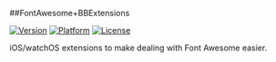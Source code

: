 ##FontAwesome+BBExtensions

[![Version](http://img.shields.io/cocoapods/v/FontAwesome-BBExtensions.svg)](http://cocoapods.org/?q=FontAwesome-BBExtensions)
[![Platform](http://img.shields.io/cocoapods/p/FontAwesome-BBExtensions.svg)]()
[![License](http://img.shields.io/cocoapods/l/FontAwesome-BBExtensions.svg)](https://github.com/BionBilateral/FontAwesome-BBExtensions/blob/master/license.txt)

iOS/watchOS extensions to make dealing with Font Awesome easier.